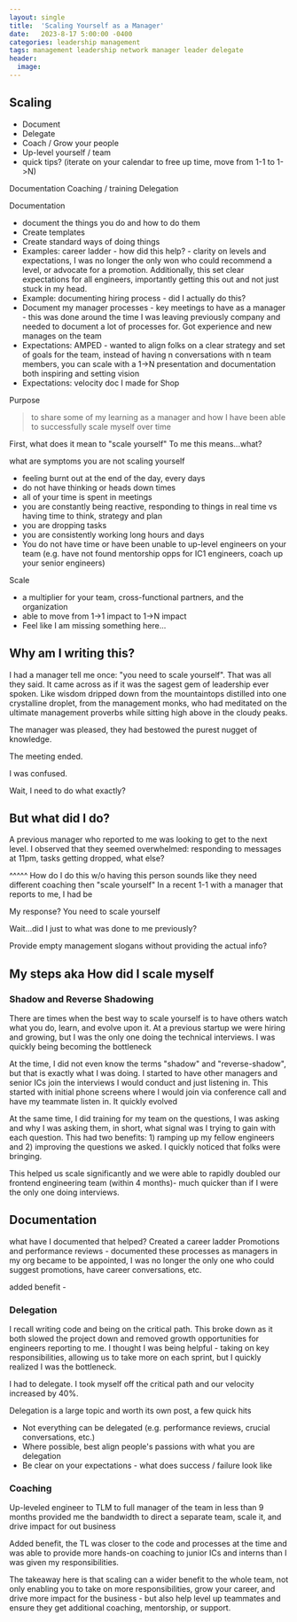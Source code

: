 ```yaml
---
layout: single
title:  'Scaling Yourself as a Manager'
date:   2023-8-17 5:00:00 -0400
categories: leadership management
tags: management leadership network manager leader delegate
header:
  image:
---
```


## Scaling
- Document
- Delegate
- Coach / Grow your people
- Up-level yourself / team
- quick tips? (iterate on your calendar to free up time, move from 1-1 to 1->N)

Documentation
Coaching / training
Delegation

Documentation
- document the things you do and how to do them
- Create templates
- Create standard ways of doing things
- Examples: career ladder - how did this help? - clarity on levels and expectations, I was no longer the only won who could recommend a level, or advocate for a promotion. Additionally, this set clear expectations for all engineers, importantly getting this out and not just stuck in my head.
- Example: documenting hiring process - did I actually do this?
- Document my manager processes - key meetings to have as a manager - this was done around the time I was leaving previously company and needed to document a lot of processes for. Got experience and new manages on the team
- Expectations: AMPED - wanted to align folks on a clear strategy and set of goals for the team, instead of having n conversations with n team members, you can scale with a 1->N presentation and documentation both inspiring and setting vision
- Expectations: velocity doc I made for Shop


Purpose
> to share some of my learning as a manager and how I have been able to successfully scale myself over time

First, what does it mean to "scale yourself"
To me this means...what?

what are symptoms you are not scaling yourself
- feeling burnt out at the end of the day, every days
- do not have thinking or heads down times
- all of your time is spent in meetings
- you are constantly being reactive, responding to things in real time vs having time to think, strategy and plan
- you are dropping tasks
- you are consistently working long hours and days
- You do not have time or have been unable to up-level engineers on your team (e.g. have not found mentorship opps for IC1 engineers, coach up your senior engineers)


Scale
- a multiplier for your team, cross-functional partners, and the organization
- able to move from 1->1 impact to 1->N impact
- Feel like I am missing something here...


## Why am I writing this?
I had a manager tell me once: "you need to scale yourself". That was all they said. It came across as if it was the sagest gem of leadership ever spoken. Like wisdom dripped down from the mountaintops distilled into one crystalline droplet, from the management monks, who had meditated on the ultimate management proverbs while sitting high above in the cloudy peaks.

The manager was pleased, they had bestowed the purest nugget of knowledge.

The meeting ended.

I was confused.

Wait, I need to do what exactly?


## But what did I do?
A previous manager who reported to me was looking to get to the next level. I observed that they seemed overwhelmed: responding to messages at 11pm, tasks getting dropped, what else?

^^^^^ How do I do this w/o having this person sounds like they need different coaching then "scale yourself"
In a recent 1-1 with a manager that reports to me, I had be

My response? You need to scale yourself

Wait...did I just to what was done to me previously?

Provide empty management slogans without providing the actual info?

## My steps aka How did I scale myself

### Shadow and Reverse Shadowing
There are times when the best way to scale yourself is to have others watch what you do, learn, and evolve upon it. At a previous startup we were hiring and growing, but I was the only one doing the technical interviews. I was quickly being becoming the bottleneck

At the time, I did not even know the terms "shadow" and "reverse-shadow", but that is exactly what I was doing. I started to have other managers and senior ICs join the interviews I would conduct and just listening in.  This started with initial phone screens where I would join via conference call and have my teammate listen in. It quickly evolved

At the same time, I did training for my team on the questions, I was asking and why I was asking them, in short, what signal was I trying to gain with each question. This had two benefits: 1) ramping up my fellow engineers and 2) improving the questions we asked. I quickly noticed that folks were bringing.

This helped us scale significantly and we were able to rapidly doubled our frontend engineering team (within 4 months)- much quicker than if I were the only one doing interviews.

## Documentation
what have I documented that helped?
Created a career ladder
Promotions and performance reviews - documented these processes as managers in my org became to be appointed, I was no longer the only one who could suggest promotions, have career conversations, etc.

added benefit -

### Delegation
I recall writing code and being on the critical path. This broke down as it both slowed the project down and removed growth opportunities for engineers reporting to me. I thought I was being helpful - taking on key responsibilities, allowing us to take more on each sprint, but I quickly realized I was the bottleneck.

I had to delegate. I took myself off the critical path and our velocity increased by 40%. 

Delegation is a large topic and worth its own post, a few quick hits
- Not everything can be delegated (e.g. performance reviews, crucial conversations, etc.)
- Where possible, best align people's passions with what you are delegation
- Be clear on your expectations - what does success / failure look like

### Coaching
Up-leveled engineer to TLM to full manager of the team in less than 9 months
provided me the bandwidth to direct a separate team, scale it, and drive impact for out business

Added benefit, the TL was closer to the code and processes at the time and was able to provide more hands-on coaching to junior ICs and interns than I was given my responsibilities.  

The takeaway here is that scaling can a wider benefit to the whole team, not only enabling you to take on more responsibilities, grow your career, and drive more impact for the business - but also help level up teammates and ensure they get additional coaching, mentorship, or support.
